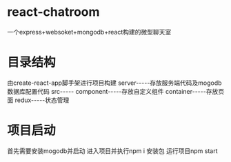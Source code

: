 # react-chatroom
一个express+websoket+mongodb+react构建的微型聊天室

# 目录结构
由create-react-app脚手架进行项目构建
server-----存放服务端代码及mogodb数据库配置代码
src-----
  component-----存放自定义组件
  container-----存放页面
  redux-----状态管理
  
 # 项目启动
 首先需要安装mogodb并启动 
 进入项目并执行npm i 安装包
 运行项目npm start
 
